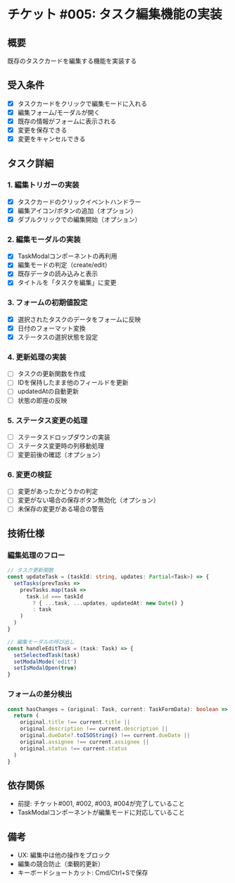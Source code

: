 # チケット #005: タスク編集機能の実装

## 概要
既存のタスクカードを編集する機能を実装する

## 受入条件
- [x] タスクカードをクリックで編集モードに入れる
- [x] 編集フォーム/モーダルが開く
- [x] 既存の情報がフォームに表示される
- [x] 変更を保存できる
- [x] 変更をキャンセルできる

## タスク詳細

### 1. 編集トリガーの実装
- [x] タスクカードのクリックイベントハンドラー
- [x] 編集アイコン/ボタンの追加（オプション）
- [x] ダブルクリックでの編集開始（オプション）

### 2. 編集モーダルの実装
- [x] TaskModalコンポーネントの再利用
- [x] 編集モードの判定（create/edit）
- [x] 既存データの読み込みと表示
- [x] タイトルを「タスクを編集」に変更

### 3. フォームの初期値設定
- [x] 選択されたタスクのデータをフォームに反映
- [x] 日付のフォーマット変換
- [x] ステータスの選択状態を設定

### 4. 更新処理の実装
- [ ] タスクの更新関数を作成
- [ ] IDを保持したまま他のフィールドを更新
- [ ] updatedAtの自動更新
- [ ] 状態の即座の反映

### 5. ステータス変更の処理
- [ ] ステータスドロップダウンの実装
- [ ] ステータス変更時の列移動処理
- [ ] 変更前後の確認（オプション）

### 6. 変更の検証
- [ ] 変更があったかどうかの判定
- [ ] 変更がない場合の保存ボタン無効化（オプション）
- [ ] 未保存の変更がある場合の警告

## 技術仕様

### 編集処理のフロー
```typescript
// タスク更新関数
const updateTask = (taskId: string, updates: Partial<Task>) => {
  setTasks(prevTasks =>
    prevTasks.map(task =>
      task.id === taskId
        ? { ...task, ...updates, updatedAt: new Date() }
        : task
    )
  )
}

// 編集モーダルの呼び出し
const handleEditTask = (task: Task) => {
  setSelectedTask(task)
  setModalMode('edit')
  setIsModalOpen(true)
}
```

### フォームの差分検出
```typescript
const hasChanges = (original: Task, current: TaskFormData): boolean => {
  return (
    original.title !== current.title ||
    original.description !== current.description ||
    original.dueDate?.toISOString() !== current.dueDate ||
    original.assignee !== current.assignee ||
    original.status !== current.status
  )
}
```

## 依存関係
- 前提: チケット#001, #002, #003, #004が完了していること
- TaskModalコンポーネントが編集モードに対応していること

## 備考
- UX: 編集中は他の操作をブロック
- 編集の競合防止（楽観的更新）
- キーボードショートカット: Cmd/Ctrl+Sで保存